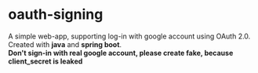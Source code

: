 # oauth-signing
A simple web-app, supporting log-in with google account using OAuth 2.0. Created with **java** and **spring boot**.  
**Don't sign-in with real google account, please create fake, because client_secret is leaked**
